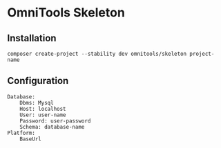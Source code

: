 # OmniTools Skeleton

## Installation

    composer create-project --stability dev omnitools/skeleton project-name

## Configuration

    Database:
        Dbms: Mysql
        Host: localhost
        User: user-name
        Password: user-password
        Schema: database-name
    Platform:
        BaseUrl            